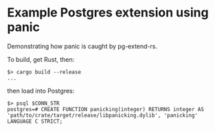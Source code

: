 # Example Postgres extension using panic

Demonstrating how panic is caught by pg-extend-rs.

To build, get Rust, then:

```console
$> cargo build --release
...
```

then load into Postgres:

```console
$> psql $CONN_STR
postgres=# CREATE FUNCTION panicking(integer) RETURNS integer AS 'path/to/crate/target/release/libpanicking.dylib', 'panicking' LANGUAGE C STRICT;
```